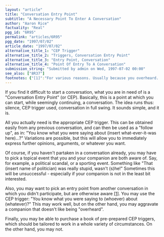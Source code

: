 ```yaml
---
layout: "article"
title: "Conversation Entry Point"
subtitle: "A Necessary Point To Enter A Conversation"
author: "Aaron Rice"
factuality: "Real"
pgg_id: "6R95"
permalink: "articles/6R95"
pgg_date: "1997/07/02"
article_date: "1997/07/02"
alternative_title_1: "CEP Trigger"
alternative_title_2: "Triggers, Conversation Entry Point"
alternative_title_3: "Entry Point, Conversation"
alternative_title_4: "Point Of Entry To A Conversation"
submission_string: "Submitted by admin on Wed, 1997-07-02 00:00"
see_also: ["8R37"]
footnotes: {"[1]":"For various reasons. Usually because you overheard. Definitely not because you were earwigging, oh no!"}
---
```

<div>
<p>If you find it difficult to start a conversation, what you are in need of is a "Conversation Entry Point" (or CEP). Basically, this is a point at which you can start, while seemingly continuing, a conversation. The idea runs thus: silence, CEP trigger used, conversation in full swing. It sounds simple, and it is.</p>
<p>All you actually need is the appropriate CEP trigger. This can be obtained easily from any previous conversation, and can then be used as a "follow up", as in: "You know what you were saying about (insert what-ever-it-was here)...?" Variations are possible, but this will allow you to immediately express further opinions, arguments, or whatever you want.</p>
<p>Of course, if you haven't partaken in a conversation already, you may have to pick a topical event that you and your companion are both aware of. Say, for example, a political scandal, or a sporting event. Something like "That (insert name of politician) was really stupid, wasn't (s)he!" Sometimes this will be unsuccessful - especially if your companion is not in the least bit interested.</p>
<p>Also, you may want to pick an entry point from another conversation in which you didn't participate, but are otherwise aware <a href="#footnotes.1" class="footnote-link">[1]</a>. You may use the CEP trigger: "You know what you were saying to (whoever) about (whatever)?" This may work well, but on the other hand, you may aggravate a companion that doesn't like being "overheard".</p>
<p>Finally, you may be able to purchase a book of pre-prepared CEP triggers, which should be tailored to work in a whole variety of circumstances. On the other hand, you may not.</p>
</div>
